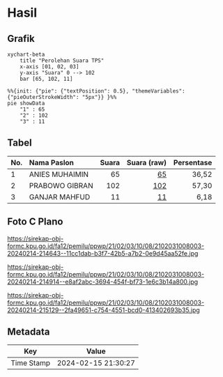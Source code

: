 # Hasil

## Grafik

```mermaid
xychart-beta
    title "Perolehan Suara TPS"
    x-axis [01, 02, 03]
    y-axis "Suara" 0 --> 102
    bar [65, 102, 11]
```

```mermaid
%%{init: {"pie": {"textPosition": 0.5}, "themeVariables": {"pieOuterStrokeWidth": "5px"}} }%%
pie showData
    "1" : 65
    "2" : 102
    "3" : 11
```

## Tabel

| No. | Nama Paslon    | Suara | Suara (raw) | Persentase |
|:--- |:-------------- | -----:| -----------:| ----------:|
| 1   | ANIES MUHAIMIN | 65    | [65][p-1]   | 36,52      |
| 2   | PRABOWO GIBRAN | 102   | [102][p-2]  | 57,30      |
| 3   | GANJAR MAHFUD  | 11    | [11][p-3]   | 6,18       |


[p-1]: https://github.com/gigit-pemilu/pemilu-2024-21-kepulauan-riau/blob/main/pilpres/hitung-suara/sub/21-kepulauan-riau/sub/02-karimun/sub/03-karimun/sub/1008-sungai-lakam-barat/sub/003-tps/sub/paslon-1.txt
[p-2]: https://github.com/gigit-pemilu/pemilu-2024-21-kepulauan-riau/blob/main/pilpres/hitung-suara/sub/21-kepulauan-riau/sub/02-karimun/sub/03-karimun/sub/1008-sungai-lakam-barat/sub/003-tps/sub/paslon-2.txt
[p-3]: https://github.com/gigit-pemilu/pemilu-2024-21-kepulauan-riau/blob/main/pilpres/hitung-suara/sub/21-kepulauan-riau/sub/02-karimun/sub/03-karimun/sub/1008-sungai-lakam-barat/sub/003-tps/sub/paslon-3.txt

## Foto C Plano

https://sirekap-obj-formc.kpu.go.id/fa12/pemilu/ppwp/21/02/03/10/08/2102031008003-20240214-214643--11cc1dab-b3f7-42b5-a7b2-0e9d45aa52fe.jpg

https://sirekap-obj-formc.kpu.go.id/fa12/pemilu/ppwp/21/02/03/10/08/2102031008003-20240214-214914--e8af2abc-3694-454f-bf73-1e6c3b14a800.jpg

https://sirekap-obj-formc.kpu.go.id/fa12/pemilu/ppwp/21/02/03/10/08/2102031008003-20240214-215129--2fa49651-c754-4551-bcd0-413402693b35.jpg


## Metadata

| Key        | Value               |
| ---------- | ------------------- |
| Time Stamp | 2024-02-15 21:30:27 |



